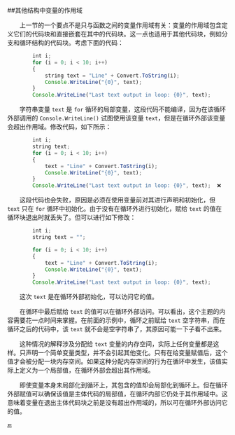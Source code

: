 ##其他结构中变量的作用域

&emsp;&emsp;上一节的一个要点不是只与函数之间的变量作用域有关：变量的作用域包含定义它们的代码块和直接嵌套在其中的代码块。这一点也适用于其他代码块，例如分支和循环结构的代码块。考虑下面的代码：

```javascript
        int i;
        for (i = 0; i < 10; i++)
        {
            string text = "Line" + Convert.ToString(i);
            Console.WriteLine("{0}", text);
        }
        Console.WriteLine("Last text output in loop: {0}", text);
```

&emsp;&emsp;字符串变量 `text` 是 `for` 循环的局部变量，这段代码不能编译，因为在该循环外部调用的 `Console.WriteLine()` 试图使用该变量 `text`，但是在循环外部该变量会超出作用域。修改代码，如下所示：

```javascript
        int i;
        string text;
        for (i = 0; i < 10; i++)
        {
            text = "Line" + Convert.ToString(i);
            Console.WriteLine("{0}", text);
        }
        Console.WriteLine("Last text output in loop: {0}", text);  ❌
```

&emsp;&emsp;这段代码也会失败，原因是必须在使用变量前对其进行声明和初始化，但 `text` 只在 `for` 循环中初始化。由于没有在循环外进行初始化，赋给 `text` 的值在循环块退出时就丢失了。但可以进行如下修改：

```javascript
        int i;
        string text = "";

        for (i = 0; i < 10; i++)
        {
            text = "Line" + Convert.ToString(i);
            Console.WriteLine("{0}", text);
        }
        Console.WriteLine("Last text output in loop: {0}", text);
```


&emsp;&emsp;这次 `text` 是在循环外部初始化，可以访问它的值。

&emsp;&emsp;在循环中最后赋给 `text` 的值可以在循环外部访问。可以看出，这个主题的内容需要花一点时间来掌握。在前面的示例中，循环之前赋给 `text` 空字符串，而在循环之后的代码中，该 `text` 就不会是空字符串了，其原因可能一下子看不出来。

&emsp;&emsp;这种情况的解释涉及分配给 `text` 变量的内存空间，实际上任何变量都是这样。只声明一个简单变量类型，并不会引起其他变化。只有在给变量赋值后，这个值才会被分配一块内存空间。如果这种分配内存空间的行为在循环中发生，该值实际上定义为一个局部值，在循环外部会超出其作用域。

&emsp;&emsp;即使变量本身未局部化到循环上，其包含的值却会局部化到循环上。但在循环外部赋值可以确保该值是主体代码的局部值，在循环内部它仍处于其作用域中。这意味着变量在退出主体代码块之前是没有超出作用域的，所以可在循环外部访问它的值。











🔚